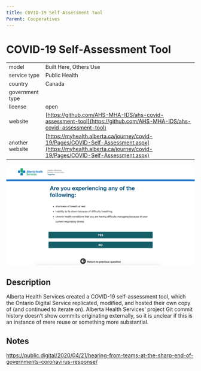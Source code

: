 ```yaml
---
title: COVID-19 Self-Assessment Tool
Parent: Cooperatives
---
```


# COVID-19 Self-Assessment Tool

|                   |                                          |
|:------------------|:-----------------------------------------|
| model             | Built Here, Others Use
| service type      | Public Health
| country           | Canada
| government type   | 
| license           | open
| website           | [https://github.com/AHS-MHA-IDS/ahs-covid-assessment-tool](https://github.com/AHS-MHA-IDS/ahs-covid-assessment-tool)
| another website   | [https://myhealth.alberta.ca/journey/covid-19/Pages/COVID-Self-Assessment.aspx](https://myhealth.alberta.ca/journey/covid-19/Pages/COVID-Self-Assessment.aspx)

![COVID-19 self-assessment tool screenshot](images/covid19selfassessment.png)

## Description
Alberta Health Services created a COVID-19 self-assessment tool, which the Ontario Digital Service replicated, modified, and hosted their own copy of (and continued to iterate on). Alberta Health Services’ project Git commit history doesn’t show commits originating externally, so it is unclear if this is an instance of mere reuse or something more substantial.

## Notes
https://public.digital/2020/04/21/hearing-from-teams-at-the-sharp-end-of-governments-coronavirus-response/
